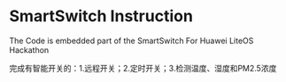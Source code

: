 # SmartSwitch Instruction
The Code is embedded part of the SmartSwitch For Huawei LiteOS Hackathon

完成有智能开关的：1.远程开关；2.定时开关；3.检测温度、湿度和PM2.5浓度